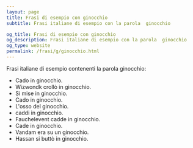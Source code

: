 ```yaml
---
layout: page
title: Frasi di esempio con ginocchio 
subtitle: Frasi italiane di esempio con la parola  ginocchio

og_title: Frasi di esempio con ginocchio 
og_description: Frasi italiane di esempio con la parola  ginocchio
og_type: website
permalink: /frasi/g/ginocchio.html
---
```


Frasi italiane di esempio contenenti la parola ginocchio:


- Cado in ginocchio.
- Wizwondk crollò in ginocchio.
- Si mise in ginocchio.
- Cado in ginocchio.
- L'osso del ginocchio.
- caddi in ginocchio.
- Fauchelevent cadde in ginocchio.
- Cade in ginocchio.
- Vandam era su un ginocchio.
- Hassan si buttò in ginocchio.
